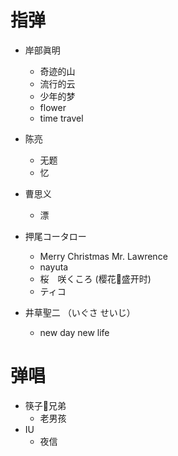 # 指弹

- 岸部眞明
    -   奇迹的山
    -   流行的云
    -   少年的梦
    -   flower
    -   time travel

- 陈亮
    -	无题
    -   忆

- 曹思义

    -	漂

- 押尾コータロー
    -   Merry Christmas Mr. Lawrence
    -   nayuta
    -   桜　咲くころ (樱花🌸盛开时)
    -   ティコ

-   井草聖二 （いぐさ せいじ）

    -   new day new life


# 弹唱

-   筷子🥢兄弟
    -   老男孩
-   IU
    -   夜信

